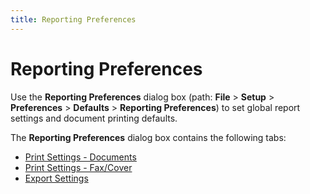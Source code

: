 ```yaml
---
title: Reporting Preferences
---
```


# Reporting Preferences


Use the **Reporting Preferences**  dialog box (path: **File** > **Setup** > **Preferences**  > **Defaults** > **Reporting 
 Preferences**) to set global report settings and document printing  defaults.


The **Reporting Preferences** dialog  box contains the following tabs:

- [Print  Settings - Documents]({{site.bp_baseurl}}/rpt-prt/prt/docs/printing_preferences_details_bp_content.html)
- [Print  Settings - Fax/Cover]({{site.bp_baseurl}}/rpt-prt/prt/fax-cover/fax_cover_print_preferences_dialog_box_cover_letter_bp_contents.html)
- [Export  Settings]({{site.bp_baseurl}}/rpt-prt/report-settings/the_reporting_preferences_dialog_box_export_settings_tab_bp.html)

